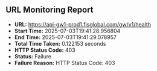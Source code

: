 ## URL Monitoring Report

- **URL:** https://api-gw1-prod1.fisglobal.com/gw/v1/health
- **Start Time:** 2025-07-03T19:41:28.956804
- **End Time:** 2025-07-03T19:41:29.078957
- **Total Time Taken:** 0.122153 seconds
- **HTTP Status Code:** 403
- **Status:** Failure
- **Failure Reason:** HTTP Status Code: 403
